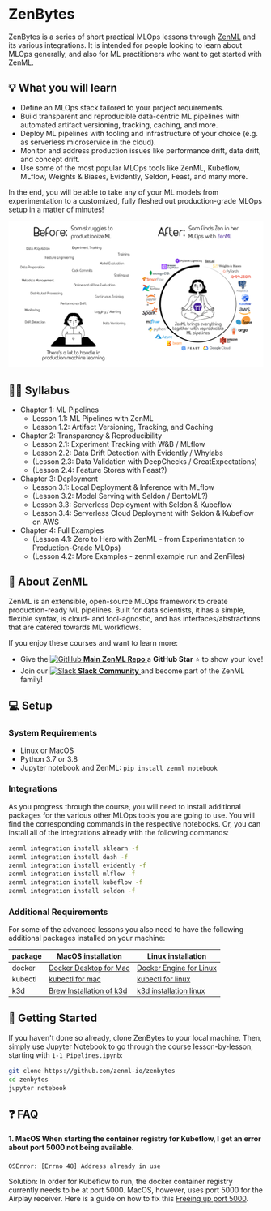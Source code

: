 # ZenBytes

ZenBytes is a series of short practical MLOps lessons through [ZenML](https://github.com/zenml-io/zenml) and its various integrations. It is intended for people looking to learn about MLOps generally, and also for ML practitioners who want to get started with ZenML.

## :bulb: What you will learn
- Define an MLOps stack tailored to your project requirements.
- Build transparent and reproducible data-centric ML pipelines with automated artifact versioning, tracking, caching, and more.
- Deploy ML pipelines with tooling and infrastructure of your choice (e.g. as serverless microservice in the cloud).
- Monitor and address production issues like performance drift, data drift, and concept drift.
- Use some of the most popular MLOps tools like ZenML, Kubeflow, MLflow, Weights & Biases, Evidently, Seldon, Feast, and many more.

In the end, you will be able to take any of your ML models from experimentation to a customized, fully fleshed out production-grade MLOps setup in a matter of minutes!

<div align="center">
<img src="_assets/sam.png" alt="Sam"/>
</div>

## :teacher: Syllabus

- Chapter 1: ML Pipelines
    - Lesson 1.1: ML Pipelines with ZenML
    - Lesson 1.2: Artifact Versioning, Tracking, and Caching
- Chapter 2: Transparency & Reproducibility
    - Lesson 2.1: Experiment Tracking with W&B / MLflow
    - Lesson 2.2: Data Drift Detection with Evidently / Whylabs
    - (Lesson 2.3: Data Validation with DeepChecks / GreatExpectations)
    - (Lesson 2.4: Feature Stores with Feast?)
- Chapter 3: Deployment
    - Lesson 3.1: Local Deployment & Inference with MLflow
    - (Lesson 3.2: Model Serving with Seldon / BentoML?)
    - Lesson 3.3: Serverless Deployment with Seldon & Kubeflow
    - Lesson 3.4: Serverless Cloud Deployment with Seldon & Kubeflow on AWS
- Chapter 4: Full Examples
    - (Lesson 4.1: Zero to Hero with ZenML - from Experimentation to Production-Grade MLOps)
    - (Lesson 4.2: More Examples - zenml example run and ZenFiles)

<!--
- (unused)
    - (Materializers & skipping them)
    - (Lesson 3: Defining MLOps Stacks with ZenML? -> Profiles, Repos)
    - (Lesson 3.6: Running ZenML Steps on Specialized Hardware)
    - Lesson 3.5: Continuous Deployment based on Data Drift Triggers
- (missing functionality)
    - Model Registries
    - Explainability Tools
    - Model CI/CD
    - AutoML
-->

## :pray: About ZenML
ZenML is an extensible, open-source MLOps framework to create production-ready ML pipelines. Built for data scientists, it has a simple, flexible syntax, is cloud- and tool-agnostic, and has interfaces/abstractions that are catered towards ML workflows. 

If you enjoy these courses and want to learn more:
- Give the <a href="https://github.com/zenml-io/zenml/stargazers" target="_blank">
    <img width="25" src="https://cdn.iconscout.com/icon/free/png-256/github-153-675523.png" alt="GitHub"/>
    <b>Main ZenML Repo</b>
</a> a <b>GitHub Star</b> :star: to show your love!
- Join our <a href="https://zenml.io/slack-invite" target="_blank">
    <img width="25" src="https://cdn3.iconfinder.com/data/icons/logos-and-brands-adobe/512/306_Slack-512.png" alt="Slack"/>
    <b>Slack Community</b> 
</a> and become part of the ZenML family!

## :computer: Setup
### System Requirements

- Linux or MacOS
- Python 3.7 or 3.8
- Jupyter notebook and ZenML: `pip install zenml notebook`

### Integrations
As you progress through the course, you will need to install additional packages for the various other MLOps tools you are going to use.
You will find the corresponding commands in the respective notebooks. Or, you can install all of the integrations already with the following commands:

```bash
zenml integration install sklearn -f
zenml integration install dash -f
zenml integration install evidently -f
zenml integration install mlflow -f
zenml integration install kubeflow -f
zenml integration install seldon -f
```

### Additional Requirements
For some of the advanced lessons you also need to have the following additional packages installed on your machine:

| package  | MacOS installation                                                               | Linux installation                                                                 |
|----------|----------------------------------------------------------------------------------|------------------------------------------------------------------------------------|
| docker   | [Docker Desktop for Mac](https://docs.docker.com/desktop/mac/install/)           | [Docker Engine for Linux ](https://docs.docker.com/engine/install/ubuntu/)         |
| kubectl  | [kubectl for mac](https://kubernetes.io/docs/tasks/tools/install-kubectl-macos/) | [kubectl for linux](https://kubernetes.io/docs/tasks/tools/install-kubectl-linux/) |
| k3d      | [Brew Installation of k3d](https://formulae.brew.sh/formula/k3d)                 | [k3d installation linux](https://k3d.io/v5.2.2/)                                   |

## :rocket: Getting Started

If you haven't done so already, clone ZenBytes to your local machine. Then, simply use Jupyter Notebook to go through the course lesson-by-lesson, starting with `1-1_Pipelines.ipynb`:


```bash
git clone https://github.com/zenml-io/zenbytes
cd zenbytes
jupyter notebook
```

## :question: FAQ

#### 1. __MacOS__ When starting the container registry for Kubeflow, I get an error about port 5000 not being available.
`OSError: [Errno 48] Address already in use`

Solution: In order for Kubeflow to run, the docker container registry currently needs to be at port 5000. MacOS, however, uses 
port 5000 for the Airplay receiver. Here is a guide on how to fix this [Freeing up port 5000](https://12ft.io/proxy?q=https%3A%2F%2Fanandtripathi5.medium.com%2Fport-5000-already-in-use-macos-monterey-issue-d86b02edd36c).
